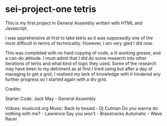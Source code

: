 # sei-project-one tetris
This is my first project in General Assembly written with HTML and Javascript.

I was apprehensive at first to take tetris as it was supposedly one of the most difficult in terms of technicality. However, I am very glad I did now.

This was completed with no hard copying of code, a lil working grease, and a can-do attitude. I must admit that I did do some research into other iterations of tertis and what kind of logic they used. Some of the research may have been to my detriment as at first I tried using <canvas></canvas> but after a day of managing to get a grid, I realised my lack of knowledge with it hindered any further progress so I started again with a div grid.


<!-- Grid system -->



<!-- Tetrominos -->


<!-- Rotation -->


<!-- Line Clearing -->


Credits:

Starter Code: Jack May - General Assembly

Vidoes: musicvid.org
Music:  Back to besaid - Dj Cutman
        Do you wanna do nothing with me? - Lawrence
        Say you won't - Brasstracks
        Automatic - Wave Racer
